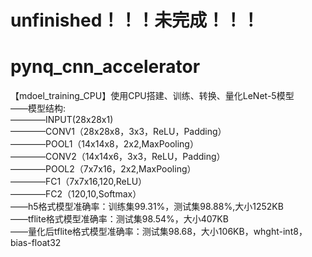 # unfinished！！！未完成！！！
# pynq_cnn_accelerator
【mdoel_training_CPU】使用CPU搭建、训练、转换、量化LeNet-5模型  
——模型结构:  
————INPUT(28x28x1)  
————CONV1（28x28x8，3x3，ReLU，Padding）  
————POOL1（14x14x8，2x2,MaxPooling）  
————CONV2（14x14x6，3x3，ReLU，Padding）  
————POOL2（7x7x16，2x2,MaxPooling）  
————FC1（7x7x16,120,ReLU）  
————FC2（120,10,Softmax）  
——h5格式模型准确率：训练集99.31%，测试集98.88%,大小1252KB  
——tflite格式模型准确率：测试集98.54%，大小407KB  
——量化后tflite格式模型准确率：测试集98.68，大小106KB，whght-int8，bias-float32  
